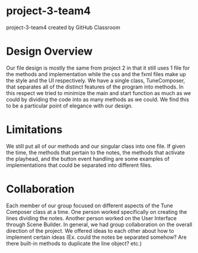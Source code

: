 # project-3-team4
project-3-team4 created by GitHub Classroom

# Design Overview
Our file design is mostly the same from project 2 in that it still uses 1 file for the methods and implementation while the css and the fxml files make up the style and the UI respectively. We have a single class, TuneComposer, that separates all of the distinct features of the program into methods. In this respect we tried to minimize the main and start function as much as we could by dividing the code into as many methods as we could. We find this to be a particular point of elegance with our design.


# Limitations
We still put all of our methods and our singular class into one file. If given the time, the methods that pertain to the notes, the methods that activate the playhead, and the button event handling are some examples of implementations that could be separated into different files. 

# Collaboration
Each member of our group focused on different aspects of the Tune Composer class at a time. One person worked specifically on creating the lines dividing the notes. Another person worked on the User Interface through Scene Builder. In general, we had group collaboration on the overall direction of the project. We offered ideas to each other about how to implement certain ideas (Ex. could the notes be separated somehow? Are there built-in methods to duplicate the line object? etc.)
